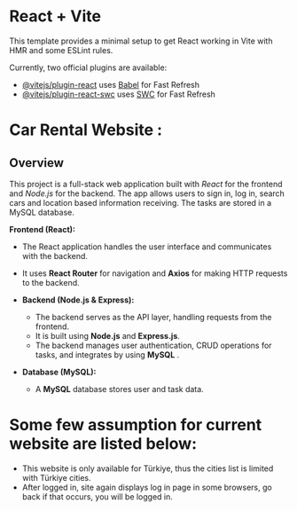 # React + Vite

This template provides a minimal setup to get React working in Vite with HMR and some ESLint rules.

Currently, two official plugins are available:

- [@vitejs/plugin-react](https://github.com/vitejs/vite-plugin-react/blob/main/packages/plugin-react/README.md) uses [Babel](https://babeljs.io/) for Fast Refresh
- [@vitejs/plugin-react-swc](https://github.com/vitejs/vite-plugin-react-swc) uses [SWC](https://swc.rs/) for Fast Refresh

# Car Rental Website :
## Overview

This project is a full-stack web application built with *React* for the frontend and *Node.js* for the backend. The app allows users to sign in, log in, search cars and location based information receiving. The tasks are stored in a MySQL database.

**Frontend (React):**
  - The React application handles the user interface and communicates with the backend.
  - It uses **React Router** for navigation and **Axios** for making HTTP requests to the backend.

- **Backend (Node.js & Express):**
  - The backend serves as the API layer, handling requests from the frontend.
  - It is built using **Node.js** and **Express.js**.
  - The backend manages user authentication, CRUD operations for tasks, and integrates by using  **MySQL** .

- **Database (MySQL):**
  - A **MySQL** database stores user and task data.

# Some few assumption for current website are listed below:
* This website is only available for Türkiye, thus the cities list is limited with Türkiye cities.
* After logged in, site again displays log in page in some browsers, go back if that occurs, you will be logged in.

  
